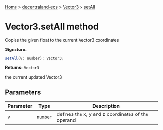 [Home](./index) &gt; [decentraland-ecs](./decentraland-ecs.md) &gt; [Vector3](./decentraland-ecs.vector3.md) &gt; [setAll](./decentraland-ecs.vector3.setall.md)

# Vector3.setAll method

Copies the given float to the current Vector3 coordinates

**Signature:**
```javascript
setAll(v: number): Vector3;
```
**Returns:** `Vector3`

the current updated Vector3

## Parameters

|  Parameter | Type | Description |
|  --- | --- | --- |
|  `v` | `number` | defines the x, y and z coordinates of the operand |

